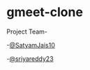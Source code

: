 # gmeet-clone
Project Team-

-[@SatyamJais10](https://github.com/SatyamJais10)

-[@sriyareddy23](https://github.com/sriyareddy23)
